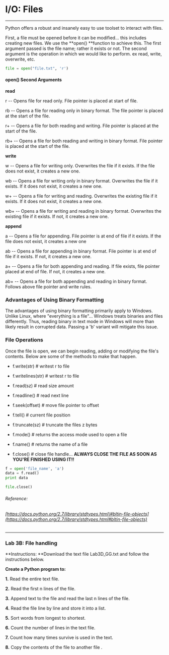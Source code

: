 # I/O: Files

---

Python offers a robust and insanely easy to use toolset to interact with files.

First, a file must be opened before it can be modified... this includes creating new files. We use the **open\(\) **function to achieve this. The first argument passed is the file name; rather it exists or not. The second argument is the operation in which we would like to perform. ex read, write, overwrite, etc.

```py
file = open("file.txt", 'r')
```

#### open\(\) Second Arguments

**read**

r  -- Opens file for read only. File pointer is placed at start of file.

rb  -- Opens a file for reading only in binary format. The file pointer is placed at the start of the file.

r+  -- Opens a file for both reading and writing. File pointer is placed at the start of the file.

rb+ -- Opens a file for both reading and writing in binary format. File pointer is placed at the start of the file.

**write**

w -- Opens a file for writing only. Overwrites the file if it exists. If the file does not exist, it creates a new one.

wb  -- Opens a file for writing only in binary format. Overwrites the file if it exists. If it does not exist, it creates a new one.

w+ -- Opens a file for writing and reading. Overwrites the existing file if it exists. If it does not exist, it creates a new one.

wb+ -- Opens a file for writing and reading in binary format. Overwrites the existing file if it exists. If not, it creates a new one.

**append**

a -- Opens a file for appending. File pointer is at end of file if it exists. If the file does not exist, it creates a new one

ab -- Opens a file for appending in binary format. File pointer is at end of file if it exists. If not, it creates a new one.

a+ -- Opens a file for both appending and reading. If file exists, file pointer placed at end of file. If not, it creates a new one.

ab+ -- Opens a file for both appending and reading in binary format. Follows above file pointer and write rules.

### Advantages of Using Binary Formatting

The advantages of using binary formatting primarily apply to Windows. Unlike Linux, where "everything is a file"... Windows treats binaries and files differently. Thus, reading binary in text mode in Windows will more than likely result in corrupted data. Passing a 'b' variant will mitigate this issue.

### File Operations

Once the file is open, we can begin reading, adding or modifying the file's contents. Below are some of the methods to make that happen.

* f.write\(str\)         \# writest r to file​

* f.writelines\(str\) \# writest r to file​

* f.read\(sz\)           \# read size amount​

* f.readline\(\)         \# read next line​

* f.seek\(offset\)     \# move file pointer to offset​

* f.tell\(\)                  \# current file position​

* f.truncate\(sz\)     \# truncate the files z bytes​

* f.mode\(\)              \# returns the access mode used to open a file

* f.name\(\)              \# returns the name of a file

* f.close\(\)              \# close file handle​... **ALWAYS CLOSE THE FILE AS SOON AS YOU'RE FINISHED USING IT!!**

```py
f = open('file_name', 'a')
data = f.read()
print data

file.close()
```

###### Reference:

###### [https://docs.python.org/2.7/library/stdtypes.html\#bltin-file-objects](https://docs.python.org/2.7/library/stdtypes.html#bltin-file-objects)

---

### Lab 3B: File handling

**Instructions: **Download the text file Lab3D\_GG.txt and follow the instructions below.

**Create a Python program to:**

**1.** Read the entire text file.

**2.** Read the first n lines of the file.

**3.** Append text to the file and read the last n lines of the file.

**4.** Read the file line by line and store it into a list.

**5.** Sort words from longest to shortest.

**6.** Count the number of lines in the text file.

**7.** Count how many times survive is used in the text.

**8.** Copy the contents of the file to another file .


